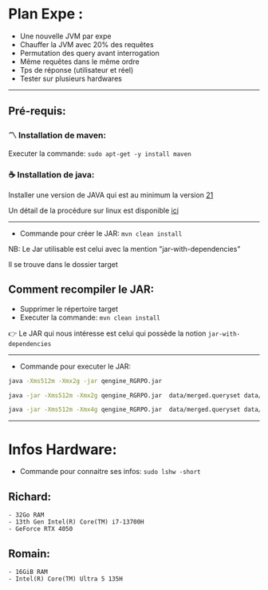 # Plan Expe :

- Une nouvelle JVM par expe
- Chauffer la JVM avec 20% des requêtes
- Permutation des query avant interrogation
- Même requêtes dans le même ordre
- Tps de réponse (utilisateur et réel)
- Tester sur plusieurs hardwares

-----------------------------------------------------------------
## Pré-requis:

### :part_alternation_mark: Installation de maven:
Executer la commande: `sudo apt-get -y install maven`

### :coffee: Installation de java:
Installer une version de JAVA qui est au minimum la version [21](https://www.oracle.com/fr/java/technologies/javase/jdk21-archive-downloads.html)

Un détail de la procédure sur linux est disponible [ici](https://linuxconfig.org/how-to-install-and-switch-java-versions-on-ubuntu-linux)


-----------------------------------------------------------------

 - Commande pour créer le JAR: `mvn clean install`

NB: Le Jar utilisable est celui avec la mention "jar-with-dependencies"

Il se trouve dans le dossier target

## Comment recompiler le JAR:

- Supprimer le répertoire target
- Executer la commande: `mvn clean install`

:point_right: Le JAR qui nous intéresse est celui qui possède la notion `jar-with-dependencies`

-----------------------------------------------------------------

 - Commande pour executer le JAR:
```bash 
java -Xms512m -Xmx2g -jar qengine_RGRPO.jar
```

```bash
java -jar -Xms512m -Xmx2g qengine_RGRPO.jar  data/merged.queryset data/500K.nt
```

```bash
java -jar -Xms512m -Xmx4g qengine_RGRPO.jar  data/merged.queryset data/sample_data.nt
```

-----------------------------------------------------------------

# Infos Hardware: 

 - Commande pour connaitre ses infos: `sudo lshw -short`

 ## Richard: 
    - 32Go RAM 
    - 13th Gen Intel(R) Core(TM) i7-13700H
    - GeForce RTX 4050

## Romain:
    - 16GiB RAM
    - Intel(R) Core(TM) Ultra 5 135H
